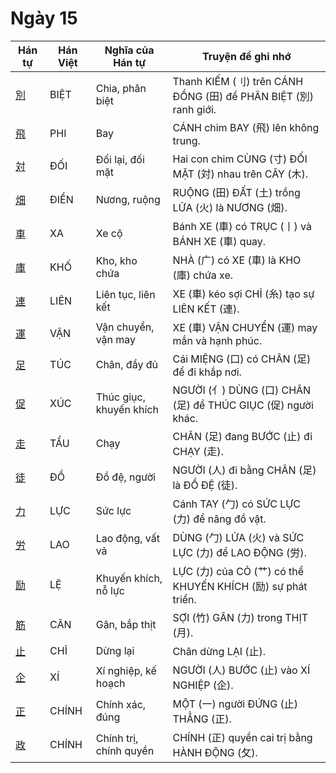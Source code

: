 # Ngày 15

| Hán tự | Hán Việt | Nghĩa của Hán tự | Truyện để ghi nhớ |
|---|---|---|---|
| [別](https://www.google.com/search?q=https://mazii.net/vi-VN/search/kanji/javi/%E5%88%A5) | BIỆT | Chia, phân biệt | Thanh KIẾM (刂) trên CÁNH ĐỒNG (田) để PHÂN BIỆT (別) ranh giới. |
| [飛](https://www.google.com/search?q=https://mazii.net/vi-VN/search/kanji/javi/%E9%A3%9B) | PHI | Bay | CÁNH chim BAY (飛) lên không trung. |
| [対](https://www.google.com/search?q=https://mazii.net/vi-VN/search/kanji/javi/%E5%AF%BE) | ĐỐI | Đối lại, đối mặt | Hai con chim CÙNG (寸) ĐỐI MẶT (対) nhau trên CÂY (木). |
| [畑](https://www.google.com/search?q=https://mazii.net/vi-VN/search/kanji/javi/%E7%95%91) | ĐIỀN | Nương, ruộng | RUỘNG (田) ĐẤT (土) trồng LỬA (火) là NƯƠNG (畑). |
| [車](https://www.google.com/search?q=https://mazii.net/vi-VN/search/kanji/javi/%E8%BB%8A) | XA | Xe cộ | Bánh XE (車) có TRỤC (丨) và BÁNH XE (車) quay. |
| [庫](https://www.google.com/search?q=https://mazii.net/vi-VN/search/kanji/javi/%E5%BA%AB) | KHỐ | Kho, kho chứa | NHÀ (广) có XE (車) là KHO (庫) chứa xe. |
| [連](https://www.google.com/search?q=https://mazii.net/vi-VN/search/kanji/javi/%E9%80%A3) | LIÊN | Liên tục, liên kết | XE (車) kéo sợi CHỈ (糸) tạo sự LIÊN KẾT (連). |
| [運](https://www.google.com/search?q=https://mazii.net/vi-VN/search/kanji/javi/%E9%81%8B) | VẬN | Vận chuyển, vận may | XE (車) VẬN CHUYỂN (運) may mắn và hạnh phúc. |
| [足](https://www.google.com/search?q=https://mazii.net/vi-VN/search/kanji/javi/%E8%B6%B3) | TÚC | Chân, đầy đủ | Cái MIỆNG (口) có CHÂN (足) để đi khắp nơi. |
| [促](https://www.google.com/search?q=https://mazii.net/vi-VN/search/kanji/javi/%E4%BF%83) | XÚC | Thúc giục, khuyến khích | NGƯỜI (亻) DÙNG (口) CHÂN (足) để THÚC GIỤC (促) người khác. |
| [走](https://www.google.com/search?q=https://mazii.net/vi-VN/search/kanji/javi/%E8%B5%B0) | TẨU | Chạy | CHÂN (足) đang BƯỚC (止) đi CHẠY (走). |
| [徒](https://www.google.com/search?q=https://mazii.net/vi-VN/search/kanji/javi/%E5%BE%92) | ĐỒ | Đồ đệ, người | NGƯỜI (人) đi bằng CHÂN (足) là ĐỒ ĐỆ (徒). |
| [力](https://www.google.com/search?q=https://mazii.net/vi-VN/search/kanji/javi/%E5%8A%9B) | LỰC | Sức lực | Cánh TAY (勹) có SỨC LỰC (力) để nâng đồ vật. |
| [労](https://www.google.com/search?q=https://mazii.net/vi-VN/search/kanji/javi/%E5%8A%B4) | LAO | Lao động, vất vả | DÙNG (勹) LỬA (火) và SỨC LỰC (力) để LAO ĐỘNG (労). |
| [励](https://www.google.com/search?q=https://mazii.net/vi-VN/search/kanji/javi/%E5%8A%B1) | LỆ | Khuyến khích, nỗ lực | LỰC (力) của CỎ (艹) có thể KHUYẾN KHÍCH (励) sự phát triển. |
| [筋](https://www.google.com/search?q=https://mazii.net/vi-VN/search/kanji/javi/%E7%AD%8B) | CÂN | Gân, bắp thịt | SỢI (竹) GÂN (力) trong THỊT (月). |
| [止](https://www.google.com/search?q=https://mazii.net/vi-VN/search/kanji/javi/%E6%AD%A2) | CHỈ | Dừng lại | Chân dừng LẠI (止). |
| [企](https://www.google.com/search?q=https://mazii.net/vi-VN/search/kanji/javi/%E4%BC%81) | XÍ | Xí nghiệp, kế hoạch | NGƯỜI (人) BƯỚC (止) vào XÍ NGHIỆP (企). |
| [正](https://www.google.com/search?q=https://mazii.net/vi-VN/search/kanji/javi/%E6%AD%A3) | CHÍNH | Chính xác, đúng | MỘT (一) người ĐỨNG (止) THẲNG (正). |
| [政](https://www.google.com/search?q=https://mazii.net/vi-VN/search/kanji/javi/%E6%94%BF) | CHÍNH | Chính trị, chính quyền | CHÍNH (正) quyền cai trị bằng HÀNH ĐỘNG (攵). |

